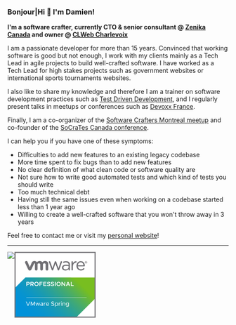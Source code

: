 ### Bonjour|Hi 👋 I'm Damien!

**I'm a software crafter, currently CTO & senior consultant @ [Zenika Canada](https://zenika.ca) and owner @ [CLWeb Charlevoix](https://clweb-charlevoix.ca/)**

I am a passionate developer for more than 15 years. Convinced that working software is good but not enough, I work with my clients mainly as a Tech Lead in agile projects to build well-crafted software. I have worked as a Tech Lead for high stakes projects such as government websites or international sports tournaments websites.

I also like to share my knowledge and therefore I am a trainer on software development practices such as [Test Driven Development](https://en.wikipedia.org/wiki/Test-driven_development), and I regularly present talks in meetups or conferences such as [Devoxx France](https://www.devoxx.fr/). 

Finally, I am a co-organizer of the [Software Crafters Montreal meetup](https://www.meetup.com/Software-Crafters-Montreal/) and co-founder of the [SoCraTes Canada conference](http://socrates-ca.github.io/).

I can help you if you have one of these symptoms:
* Difficulties to add new features to an existing legacy codebase
* More time spent to fix bugs than to add new features
* No clear definition of what clean code or software quality are
* Not sure how to write good automated tests and which kind of tests you should write
* Too much technical debt
* Having still the same issues even when working on a codebase started less than 1 year ago
* Willing to create a well-crafted software that you won't throw away in 3 years

Feel free to contact me or visit my [personal website](https://damienbeaufils.dev/)!

---

<img align="left" src="https://github-readme-stats.vercel.app/api?username=damienbeaufils&show_icons=true&count_private=true"/>
<img align="left" src="https://github.com/damienbeaufils/damienbeaufils/blob/main/595168-pivotal-bdg-prof-vmw-spring-color.png" height="150px"/>
